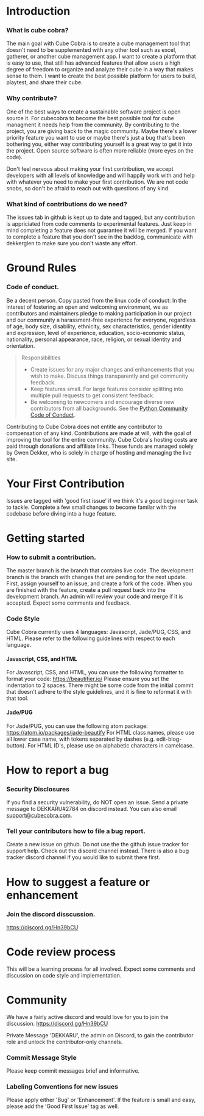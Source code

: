 # Introduction

### What is cube cobra?

The main goal with Cube Cobra is to create a cube management tool that doesn't need to be supplemented with any other tool such as excel, gatherer, or another cube management app. I want to create a platform that is easy to use, that still has advanced features that allow users a high degree of freedom to organize and analyze their cube in a way that makes sense to them. I want to create the best possible platform for users to build, playtest, and share their cube.

### Why contribute?

One of the best ways to create a sustainable software project is open source it. For cubecobra to become the best possible tool for cube managment it needs help from the community. By contributing to the project, you are giving back to the magic community. Maybe there's a lower priority feature you want to use or maybe there's just a bug that's been bothering you, either way contributing yourself is a great way to get it into the project. Open source software is often more reliable (more eyes on the code).


Don't feel nervous about making your first contribution, we accept developers with all levels of knowledge and will happily work with and help with whatever you need to make your first contribution. We are not code snobs, so don't be afraid to reach out with questions of any kind.

### What kind of contributions do we need?

The issues tab in github is kept up to date and tagged, but any contribution is appriciated from code comments to experimental features. Just keep in mind completing a feature does not guarantee it will be merged. If you want to complete a feature that you don't see in the backlog, communicate with dekkerglen to make sure you don't waste any effort.

# Ground Rules
### Code of conduct.

Be a decent person. Copy pasted from the linux code of conduct: In the interest of fostering an open and welcoming environment, we as contributors and maintainers pledge to making participation in our project and our community a harassment-free experience for everyone, regardless of age, body size, disability, ethnicity, sex characteristics, gender identity and expression, level of experience, education, socio-economic status, nationality, personal appearance, race, religion, or sexual identity and orientation.

> Responsibilities
> * Create issues for any major changes and enhancements that you wish to make. Discuss things transparently and get community feedback.
> * Keep features small. For large features consider splitting into multiple pull requests to get consistent feedback.
> * Be welcoming to newcomers and encourage diverse new contributors from all backgrounds. See the [Python Community Code of Conduct](https://www.python.org/psf/codeofconduct/).

Contributing to Cube Cobra does not entitle any contributor to compensation of any kind. Contributions are made at will, with the goal of improving the tool for the entire community. Cube Cobra's hosting costs are paid through donations and affiliate links. These funds are managed solely by Gwen Dekker, who is solely in charge of hosting and managing the live site.


# Your First Contribution

Issues are tagged with 'good first issue' if we think it's a good beginner task to tackle. Complete a few small changes to become familar with the codebase before diving into a huge feature.

# Getting started
### How to submit a contribution.

The master branch is the branch that contains live code. The development branch is the branch with changes that are pending for the next update. First, assign yourself to an issue, and create a fork of the code. When you are finished with the feature, create a pull request back into the development branch. An admin will review your code and merge if it is accepted. Expect some comments and feedback.


### Code Style

Cube Cobra currently uses 4 languages: Javascript, Jade/PUG, CSS, and HTML. Please refer to the following guidelines with respect to each language.

#### Javascript, CSS, and HTML

For Javascript, CSS, and HTML, you can use the following formatter to format your code: https://beautifier.io/
Please ensure you set the indentation to 2 spaces. There might be some code from the initial commit that doesn't adhere to the style guidelines, and it is fine to reformat it with that tool.

#### Jade/PUG

For Jade/PUG, you can use the following atom package: https://atom.io/packages/jade-beautify
For HTML class names, please use all lower case name, with tokens separated by dashes (e.g. edit-blog-button). For HTML ID's, please use on alphabetic characters in camelcase.

# How to report a bug
### Security Disclosures

If you find a security vulnerability, do NOT open an issue. Send a private message to DEKKARU#2784 on discord instead. You can also email support@cubecobra.com.

### Tell your contributors how to file a bug report.

Create a new issue on github. Do not use the the github issue tracker for support help. Check out the discord channel instead. There is also a bug tracker discord channel if you would like to submit there first.

# How to suggest a feature or enhancement
### Join the discord disscussion.

 https://discord.gg/Hn39bCU

# Code review process

This will be a learning process for all involved. Expect some comments and discussion on code style and implementation.

# Community

We have a fairly active discord and would love for you to join the discussion.  https://discord.gg/Hn39bCU

Private Message 'DEKKARU', the admin on Discord, to gain the contributor role and unlock the contributor-only channels.

### Commit Message Style

Please keep commit messages brief and informative.
### Labeling Conventions for new issues

Please apply either 'Bug' or 'Enhancement'. If the feature is small and easy, please add the 'Good First Issue' tag as well.
